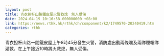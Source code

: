 ```yaml
---
layout: post
title: 青衣担杆山路鐵皮屋火警救熄　無人受傷
date: 2024-04-19 10:16:58.000000000 +08:00
link: https://news.rthk.hk/rthk/ch/component/k2/1749570-20240419.htm
categories: rthk
---
```


青衣担杆山路一間鐵皮屋上午8時45分發生火警，消防處出動兩條喉及兩隊煙帽隊灌救，在上午接近10時將火救熄，無人受傷。
